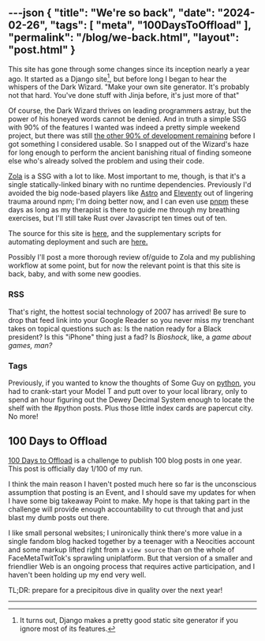 ---json
{
    "title": "We're so back",
    "date": "2024-02-26",
    "tags": [
        "meta",
        "100DaysToOffload"
    ],
    "permalink": "/blog/we-back.html",
    "layout": "post.html"
}
---


This site has gone through some changes since its inception nearly a year ago. It started as a Django site[^1], but before long I began to hear the whispers of the Dark Wizard. "Make your own site generator. It's probably not that hard. You've done stuff with Jinja before, it's just more of that"

Of course, the Dark Wizard thrives on leading programmers astray, but the power of his honeyed words cannot be denied. And in truth a simple SSG with 90% of the features I wanted was indeed a pretty simple weekend project, but there was still [the other 90% of development remaining](https://en.wikipedia.org/wiki/Ninety%E2%80%93ninety_rule) before I got something I considered usable. So I snapped out of the Wizard's haze for long enough to perform the ancient banishing ritual of finding someone else who's already solved the problem and using their code. 

[Zola](https://www.getzola.org/) is a SSG with a lot to like. Most important to me, though, is that it's a single statically-linked binary with no runtime dependencies. Previously I'd avoided the big node-based players like [Astro](https://astro.build/) and [Eleventy](https://www.11ty.dev/) out of lingering trauma around npm; I'm doing better now, and I can even use [pnpm](https://pnpm.io/) these days as long as my therapist is there to guide me through my breathing exercises, but I'll still take Rust over Javascript ten times out of ten. 

The source for this site is [here](https://github.com/keagud/implicit.computer/tree/master), and the supplementary scripts for automating deployment and such are [here.](https://github.com/keagud/implicit.computer/tree/deployment)

Possibly I'll post a more thorough review of/guide to Zola and my publishing workflow at some point, but for now the relevant point is that this site is back, baby, and with some new goodies. 


### RSS
That's right, the hottest social technology of 2007 has arrived! Be sure to drop that feed link into your Google Reader so you never miss my trenchant takes on topical questions such as: Is the nation ready for a Black president? Is this "iPhone" thing just a fad?  Is *Bioshock*, like, a *game about games, man?*

### Tags
Previously, if you wanted to know the thoughts of Some Guy on [python](/tags/python), you had to crank-start your Model T and putt over to your local library,  only to spend an hour figuring out the Dewey Decimal System enough to locate the shelf with the #python posts. Plus those little index cards are papercut city. No more!

## 100 Days to Offload

[100 Days to Offload](https://100daystooffload.com/) is a challenge to publish 100 blog posts in one year. This post is officially day 1/100 of my run.

I think the main reason I haven't posted much here so far is the unconscious assumption that posting is an Event, and I should save my updates for when I have some big takeaway Point to make. My hope is that taking part in the challenge will provide enough accountability to cut through that and just blast my dumb posts out there.

I like small personal websites; I unironically think there's more value in a single fandom blog hacked together by a teenager with a Neocities account and some markup lifted right from a `view source` than on the whole of FaceMetaTwitTok's sprawling uniplatform. But that version of a smaller and friendlier Web is an ongoing process that requires active participation, and I haven't been holding up my end very well.  

TL;DR: prepare for a precipitous dive in quality over the next year!


---
[^1]: It turns out, Django makes a pretty good static site generator if you ignore most of its features.
